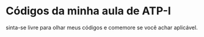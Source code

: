 # Códigos da minha aula de ATP-I

sinta-se livre para olhar meus códigos e comemore se você achar aplicável.
